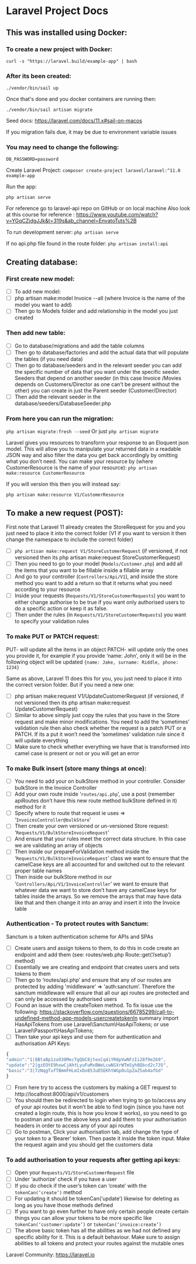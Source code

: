 # Laravel Project Docs

## This was installed using Docker:

### To create a new project with Docker:

`curl -s "https://laravel.build/example-app" | bash`

### After its been created:

```cd example-app
./vendor/bin/sail up
```

Once that's done and you docker containers are running then:

`./vendor/bin/sail artisan migrate`

Seed docs: https://laravel.com/docs/11.x#sail-on-macos

If you migration fails due, it may be due to environment variable issues

### You may need to change the following:

```DB_HOST=0.0.0.0
DB_PASSWORD=password
```

Create Laravel Project:
`composer create-project laravel/laravel:^11.0 example-app`

Run the app:

```cd example-app
php artisan serve
```

For reference go to laravel-api repo on GitHub or on local machine
Also look at this course for reference : https://www.youtube.com/watch?v=YGqCZjdgJJk&t=319s&ab_channel=EnvatoTuts%2B

To run development server:
`php artisan serve`

If no api.php file found in the route folder:
`php artisan install:api`

## Creating database:

### First create new model:

-   [ ] To add new model:
-   [ ] php artisan make:model Invoice --all (where Invoice is the name of the model you want to add)
-   [ ] Then go to Models folder and add relationship in the model you just created

### Then add new table:

-   [ ] Go to database/migrations and add the table columns
-   [ ] Then go to database/factories and add the actual data that will populate the tables (if you need data)
-   [ ] Then go to database/seeders and in the relevant seeder you can add the specific number of data that you want under the specific seeder. Seeders that depend on another seeder (in this case Invoice /Movies depends on Customers/Director as one can’t be present without the other) you can create in just the Parent seeder (Customer/Director)
-   [ ] Then add the relevant seeder in the database/seeders/DatabaseSeeder.php

### From here you can run the migration:

`php artisan migrate:fresh --seed`
Or just
`php artisan migrate`

Laravel gives you resources to transform your response to an Eloquent json model. This will allow you to manipulate your returned data in a readable JSON way and also filter the data you get back accordingly by omitting what you don’t need.
You can make your resource by (where CustomerResource is the name of your resource):
`php artisan make:resource CustomerResource `

If you will version this then you will instead say:

`php artisan make:resource V1/CustomerResource`

## To make a new request (POST):

First note that Laravel 11 already creates the StoreRequest for you and you just need to place it into the correct folder (V1 if you want to version it then change the namespace to include the correct folder)

-   [ ] `php artisan make:request V1/StoreCustomerRequest` (if versioned, if not versioned then its php artisan make:request StoreCustomerRequest)
-   [ ] Then you need to go to your model (`Models/Customer.php`) and add all the items that you want to be fillable inside a fillable array
-   [ ] And go to your controller (`Controllers/Api/V1`), and inside the store method you want to add a return so that it returns what you need according to your resource
-   [ ] Inside your requests (`Requests/V1/StoreCustomerRequests`) you want to either change authorise to be true if you want only authorised users to do a specific action or keep it as false.
-   [ ] Then under the rules (in `Requests/V1/StoreCustomerRequests`) you want to specify your validation rules

### To make PUT or PATCH request:

PUT- will update all the items in an object
PATCH- will update only the ones you provide it, for example if you provide ‘name: John’, only it will be in the following object will be updated
`{name: Jake, surname: Riddle, phone: 1234} `

Same as above, Laravel 11 does this for you, you just need to place it into the correct version folder. But if you need a new one:

-   [ ] php artisan make:request V1/UpdateCustomerRequest (if versioned, if not versioned then its php artisan make:request UpdateCustomerRequest)
-   [ ] Similar to above simply just copy the rules that you have in the Store request and make minor modifications. You need to add the ‘sometimes’ validation rule then also check whether the request is a patch PUT or a PATCH. If its a put it won’t need the ‘sometimes’ validation rule since it will update everything
-   [ ] Make sure to check whether everything we have that is transformed into camel case is present or not or you will get an error

### To make Bulk insert (store many things at once):

-   [ ] You need to add your on bulkStore method in your controller. Consider bulkStore in the Invoice Controller
-   [ ] Add your own route inside ‘`routes/api.php`’, use a post (remember apiRoutes don’t have this new route method bulkStore defined in it) method for it
-   [ ] Specify where to route that request ie uses => ‘`InvoicesController@bulkStore`’
-   [ ] Then create your own versioned or un-versioned Store request: ‘`Requests/V1/BulkStoreInvoiceRequest`’
-   [ ] And ensure that your rules meet the correct data structure. In this case we are validating an array of objects
-   [ ] Then inside our prepareForValidation method inside the ‘`Requests/V1/BulkStoreInvoiceRequest`’ class we want to ensure that the camelCase keys are all accounted for and switched out to the relevant proper table names
-   [ ] Then inside our bulkStore method in our ‘`Controllers/Api/V1/InvoiceController`’ we want to ensure that whatever data we want to store don’t have any camelCase keys for tables inside the arrays. So we remove the arrays that may have data like that and then change it into an array and insert it into the Invoice table

### Authentication - To protect routes with Sanctum:

Sanctum is a token authentication scheme for APIs and SPAs

-   [ ] Create users and assign tokens to them, to do this in code create an endpoint and add them (see: routes/web.php Route::get(‘/setup’) method)
-   [ ] Essentially we are creating and endpoint that creates users and sets tokens to them
-   [ ] Then go to ‘routes/api.php’ and ensure that any of our routes are protected by adding 'middleware' => 'auth:sanctum’. Therefore the sanctum middleware will ensure that all our api routes are protected and can only be accessed by authorised users
-   [ ] Found an issue with the createToken method. To fix issue use the following: https://stackoverflow.com/questions/66785299/call-to-undefined-method-app-models-usercreatetokenIn summary import HasApiTokens from use Laravel\Sanctum\HasApiTokens; or use Laravel\Passport\HasApiTokens;
-   [ ] Then take your api keys and use them for authentication and authorisation
        API Keys:

```ts
{
"admin":"1|8BtaBp1zoO30MecTgQbC8jtexCq4iYR8pVwNFzIi28f9e2b9",
"update":"2|gzEOtE9hxwCjAhtLyuFuMxBWeLcwNSXrWTmSyh8Qbcd2c735",
"basic":"3|7zNqgTufTBmmFHLmIxDo853uD5EKhtWGpOu1pZaZ5ab4afbd"
}
```

-   [ ] From here try to access the customers by making a GET request to http://localhost:8000/api/v1/customers
-   [ ] You should then be redirected to login when trying to go to/access any of your api routes but it won’t be able to find login (since you have not created a login route, this is how you know it works), so you need to go to postman and use the above keys and add them to your authorisation headers in order to access any of your api routes
-   [ ] Go to postman, Click your authorisation tab, add change the type of your token to a ‘Bearer’ token. Then paste it inside the token input. Make the request again and you should get the customers data

### To add authorisation to your requests after getting api keys:

-   [ ] Open your `Requests/V1/StoreCustomerRequest` file
-   [ ] Under ‘authorize’ check if you have a user
-   [ ] If you do check if the user’s token can ‘create’ with the `tokenCan(‘create’)` method
-   [ ] For updating it should be tokenCan(‘update’) likewise for deleting as long as you have those methods defined
-   [ ] If you want to go even further to have only certain people create certain things you can allow your tokens to be more specific like `tokenCan(‘customer:update’)` or `tokenCan(‘invoice:create’)`
-   [ ] The above basic token has all the abilities as we had not defined any specific ability for it. This is a default behaviour. Make sure to assign abilities to all tokens and protect your routes against the mutable ones

Laravel Community:
https://laravel.io
